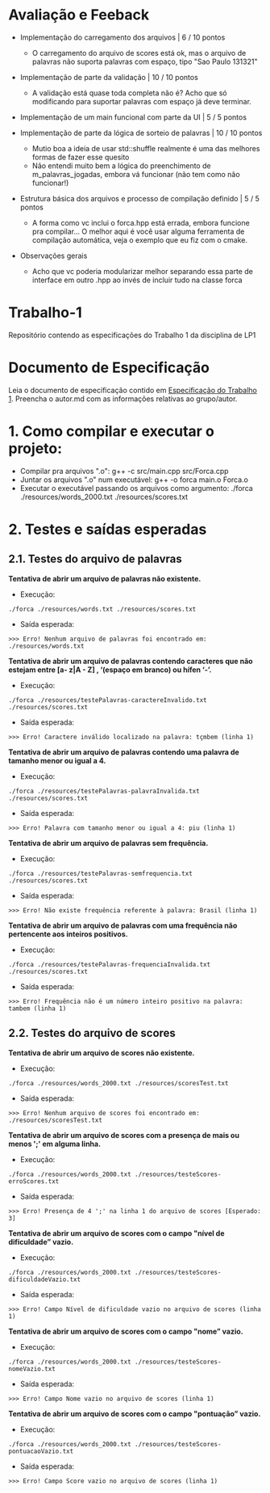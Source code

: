 # Avaliação e Feeback

- Implementação do carregamento dos arquivos |  6 / 10 pontos
    - O carregamento do arquivo de scores está ok, mas o arquivo de palavras não suporta palavras com espaço, tipo "Sao Paulo 131321"

- Implementação de parte da validação | 10 / 10 pontos
    - A validação está quase toda completa não é? Acho que só modificando para suportar palavras com espaço já deve terminar.

- Implementação de um main funcional com parte da UI | 5 / 5 pontos

- Implementação de parte da lógica de sorteio de palavras | 10 / 10 pontos 
    - Mutio boa a ideia de usar std::shuffle realmente é uma das melhores formas de fazer esse quesito
    - Não entendi muito bem a lógica do preenchimento de m_palavras_jogadas, embora vá funcionar (não tem como não funcionar!)

- Estrutura básica dos arquivos e processo de compilação definido | 5 / 5 pontos
    - A forma como vc inclui o forca.hpp está errada, embora funcione pra compilar... O melhor aqui é você usar alguma ferramenta de
    compilação automática, veja o exemplo que eu fiz com o cmake.

- Observações gerais
    - Acho que vc poderia modularizar melhor separando essa parte de interface em outro .hpp ao invés de incluir tudo na classe forca

# Trabalho-1

Repositório contendo as especificações do Trabalho 1 da disciplina de LP1

# Documento de Especificação

Leia o documento de especificação contido em [Especificação do Trabalho 1](https://docs.google.com/document/d/1aa51VNLQ_jpZaEuGkMz2KE8feAkE48-TENZ9eqn48nk/edit?usp=sharing). Preencha o autor.md com as informações relativas ao grupo/autor.

# 1. Como compilar e executar o projeto:

- Compilar pra arquivos ".o": g++ -c src/main.cpp src/Forca.cpp
- Juntar os arquivos ".o" num executável: g++ -o forca main.o Forca.o
- Executar o executável passando os arquivos como argumento: ./forca ./resources/words_2000.txt ./resources/scores.txt

# 2. Testes e saídas esperadas

## 2.1. Testes do arquivo de palavras

**Tentativa de abrir um arquivo de palavras não existente.**

- Execução:

`./forca ./resources/words.txt ./resources/scores.txt `

- Saída esperada:

`>>> Erro! Nenhum arquivo de palavras foi encontrado em: ./resources/words.txt`

**Tentativa de abrir um arquivo de palavras contendo caracteres que não estejam entre [a- z|A - Z] , ‘(espaço em branco) ou hífen ‘-’.**

- Execução:

`./forca ./resources/testePalavras-caractereInvalido.txt ./resources/scores.txt`

- Saída esperada:

`>>> Erro! Caractere inválido localizado na palavra: tçmbem (linha 1)`

**Tentativa de abrir um arquivo de palavras contendo uma palavra de tamanho menor ou igual a 4.**

- Execução:

`./forca ./resources/testePalavras-palavraInvalida.txt ./resources/scores.txt`

- Saída esperada:

`>>> Erro! Palavra com tamanho menor ou igual a 4: piu (linha 1)`

**Tentativa de abrir um arquivo de palavras sem frequência.**

- Execução:

`./forca ./resources/testePalavras-semfrequencia.txt ./resources/scores.txt`

- Saída esperada:

`>>> Erro! Não existe frequência referente à palavra: Brasil (linha 1)`

**Tentativa de abrir um arquivo de palavras com uma frequência não pertencente aos inteiros positivos.**

- Execução:

`./forca ./resources/testePalavras-frequenciaInvalida.txt ./resources/scores.txt`

- Saída esperada:

`>>> Erro! Frequência não é um número inteiro positivo na palavra: tambem (linha 1)`

## 2.2. Testes do arquivo de scores

**Tentativa de abrir um arquivo de scores não existente.**

- Execução:

`./forca ./resources/words_2000.txt ./resources/scoresTest.txt`

- Saída esperada:

`>>> Erro! Nenhum arquivo de scores foi encontrado em: ./resources/scoresTest.txt`

**Tentativa de abrir um arquivo de scores com a presença de mais ou menos ';' em alguma linha.**

- Execução:

`./forca ./resources/words_2000.txt ./resources/testeScores-erroScores.txt`

- Saída esperada:

`>>> Erro! Presença de 4 ';' na linha 1 do arquivo de scores [Esperado: 3]`

**Tentativa de abrir um arquivo de scores com o campo "nível de dificuldade” vazio.**

- Execução:

`./forca ./resources/words_2000.txt ./resources/testeScores-dificuldadeVazio.txt`

- Saída esperada:

`>>> Erro! Campo Nível de dificuldade vazio no arquivo de scores (linha 1)`

**Tentativa de abrir um arquivo de scores com o campo "nome” vazio.**

- Execução:

`./forca ./resources/words_2000.txt ./resources/testeScores-nomeVazio.txt`

- Saída esperada:

`>>> Erro! Campo Nome vazio no arquivo de scores (linha 1)`


**Tentativa de abrir um arquivo de scores com o campo "pontuação” vazio.**

- Execução:

`./forca ./resources/words_2000.txt ./resources/testeScores-pontuacaoVazio.txt`

- Saída esperada:

`>>> Erro! Campo Score vazio no arquivo de scores (linha 1)`
